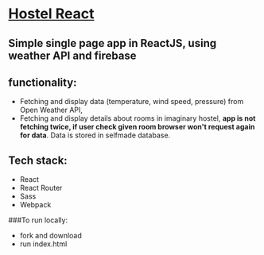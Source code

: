 # [Hostel React](https://patrykrudzinski.github.io/hostel_react/)

## Simple single page app in ReactJS, using weather API and firebase

## functionality:
* Fetching and display data (temperature, wind speed, pressure) from Open Weather API,
* Fetching and display details about rooms in imaginary hostel, __app is not fetching twice, if user check given room browser won't request again for data__. Data is stored in selfmade database.

## Tech stack:
* React
* React Router
* Sass
* Webpack

###To run locally:
* fork and download
* run index.html
